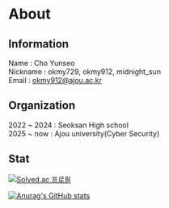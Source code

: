 # About

## Information
Name : Cho Yunseo <br/>
Nickname : okmy729, okmy912, midnight_sun <br/>
Email : okmy912@ajou.ac.kr

## Organization
2022 ~ 2024 : Seoksan High school <br/>
2025 ~ now : Ajou university(Cyber Security)

## Stat
[![Solved.ac
프로필](http://mazassumnida.wtf/api/v2/generate_badge?boj=okmy729)](https://solved.ac/{okmy729})

[![Anurag's GitHub stats](https://github-readme-stats.vercel.app/api?username=midnightsun2006)](https://github.com/anuraghazra/github-readme-stats)

<!--
**midnightsun2006/midnightsun2006** is a ✨ _special_ ✨ repository because its `README.md` (this file) appears on your GitHub profile.

Here are some ideas to get you started:

- 🔭 I’m currently working on ...
- 🌱 I’m currently learning ...
- 👯 I’m looking to collaborate on ...
- 🤔 I’m looking for help with ...
- 💬 Ask me about ...
- 📫 How to reach me: ...
- 😄 Pronouns: ...
- ⚡ Fun fact: ...
-->
